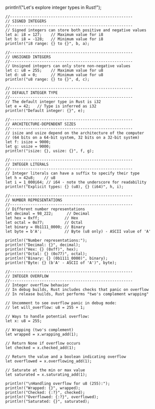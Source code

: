 println!("Let's explore integer types in Rust!");
    
    //------------------------------------------------------
    // SIGNED INTEGERS
    //------------------------------------------------------
    // Signed integers can store both positive and negative values
    let a: i8 = 127;    // Maximum value for i8
    let b: i8 = -128;   // Minimum value for i8
    println!("i8 range: {} to {}", b, a);
    
    //------------------------------------------------------
    // UNSIGNED INTEGERS
    //------------------------------------------------------
    // Unsigned integers can only store non-negative values
    let c: u8 = 255;    // Maximum value for u8
    let d: u8 = 0;      // Minimum value for u8
    println!("u8 range: {} to {}", d, c);
    
    //------------------------------------------------------
    // DEFAULT INTEGER TYPE
    //------------------------------------------------------
    // The default integer type in Rust is i32
    let e = 42;   // Type is inferred as i32
    println!("Default integer: {}", e);
    
    //------------------------------------------------------
    // ARCHITECTURE-DEPENDENT SIZES
    //------------------------------------------------------
    // isize and usize depend on the architecture of the computer
    // (64 bits on a 64-bit system, 32 bits on a 32-bit system)
    let f: isize = 9000;
    let g: usize = 9000;
    println!("isize: {}, usize: {}", f, g);
    
    //------------------------------------------------------
    // INTEGER LITERALS
    //------------------------------------------------------
    // Integer literals can have a suffix to specify their type
    let h = 42u8;    // u8
    let i = 1_000i64; // i64 - note the underscore for readability
    println!("Explicit types: {} (u8), {} (i64)", h, i);
    
    //------------------------------------------------------
    // NUMBER REPRESENTATIONS
    //------------------------------------------------------
    // Different number representations
    let decimal = 98_222;      // Decimal
    let hex = 0xff;           // Hex
    let octal = 0o77;         // Octal
    let binary = 0b1111_0000; // Binary
    let byte = b'A';          // Byte (u8 only) - ASCII value of 'A'
    
    println!("Number representations:");
    println!("Decimal: {}", decimal);
    println!("Hex: {} (0xff)", hex);
    println!("Octal: {} (0o77)", octal);
    println!("Binary: {} (0b1111_0000)", binary);
    println!("Byte: {} (b'A' - ASCII of 'A')", byte);
    
    //------------------------------------------------------
    // INTEGER OVERFLOW
    //------------------------------------------------------
    // Integer overflow behavior
    // In debug builds, Rust includes checks that panic on overflow
    // In release builds, Rust performs "two's complement wrapping"
    
    // Uncomment to see overflow panic in debug mode:
    // let will_overflow: u8 = 255 + 1;
    
    // Ways to handle potential overflow:
    let x: u8 = 255;
    
    // Wrapping (two's complement)
    let wrapped = x.wrapping_add(1);
    
    // Return None if overflow occurs
    let checked = x.checked_add(1);
    
    // Return the value and a boolean indicating overflow
    let overflowed = x.overflowing_add(1);
    
    // Saturate at the min or max value
    let saturated = x.saturating_add(1);
    
    println!("\nHandling overflow for u8 (255):");
    println!("Wrapped: {}", wrapped);
    println!("Checked: {:?}", checked);
    println!("Overflowed: {:?}", overflowed);
    println!("Saturated: {}", saturated);